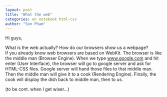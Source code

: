 ```yaml
---
layout: post
title: "What the web"
categories: en notebook html-css
author: "Son Pham"
---
```


Hi guys, 

What is the web actually? How do our browsers show us a webpage?  
If you already know  web browsers  are based on WebKit.
The browser is like the middle man (Browser Engine). When we type www.google.com and hit enter (User Interface), the browser will go to google server and ask for HTML-CSS files. Google server will hand those files to that middle man. Then the middle man will give it to a cook (Rendering Engine). Finally, the cook will display the dish back to middle man, then to us.  

(to be cont. when I get wiser...)

